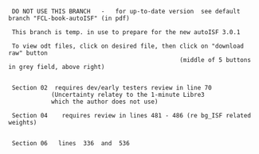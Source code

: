      DO NOT USE THIS BRANCH   -   for up-to-date version  see default branch "FCL-book-autoISF" (in pdf)

     This branch is temp. in use to prepare for the new autoISF 3.0.1
     
     To view odt files, click on desired file, then click on "download raw" button 
                                                    (middle of 5 buttons in grey field, above right)  


     Section 02  requires dev/early testers review in line 70  
                (Uncertainty relatey to the 1-minute Libre3  
                which the author does not use)

     Section 04    requires review in lines 481 - 486 (re bg_ISF related weights)


     Section 06   lines  336  and  536

 
